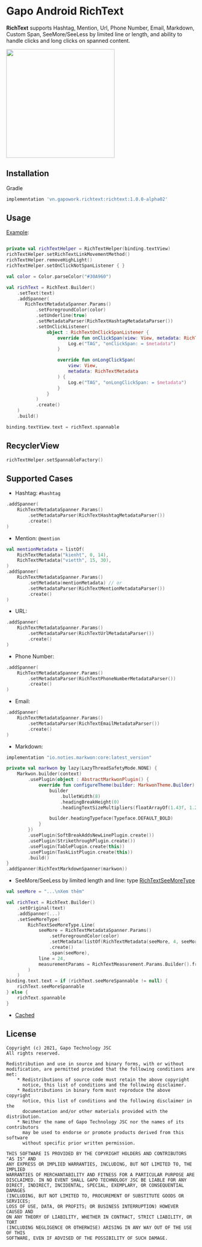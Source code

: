 # Gapo Android RichText

**RichText** supports Hashtag, Mention, Url, Phone Number, Email, Markdown, Custom Span,
SeeMore/SeeLess by limited line or length, and ability to handle clicks and long clicks on spanned content.

<img src="/rich-text-screenshot.png" width="288" />

## Installation

Gradle

```gradle
implementation 'vn.gapowork.richtext:richtext:1.0.0-alpha02'
```

## Usage

[Example](/app/src/main/java/com/gapo/richtext/example/MainActivity.kt):

```kotlin

private val richTextHelper = RichTextHelper(binding.textView)
richTextHelper.setRichTextLinkMovementMethod()
richTextHelper.removeHighLight()
richTextHelper.setOnClickNotSpanListener { }

val color = Color.parseColor("#30A960")

val richText = RichText.Builder()
    .setText(text)
    .addSpanner(
       RichTextMetadataSpanner.Params()
           .setForegroundColor(color)
           .setUnderline(true)
           .setMetadataParser(RichTextHashtagMetadataParser())
           .setOnClickListener(
               object : RichTextOnClickSpanListener {
                   override fun onClickSpan(view: View, metadata: RichTextMetadata) {
                       Log.e("TAG", "onClickSpan: = $metadata")
                   }

                   override fun onLongClickSpan(
                       view: View,
                       metadata: RichTextMetadata
                   ) {
                       Log.e("TAG", "onLongClickSpan: = $metadata")
                   }
               }
           )
           .create()
    )
    .build()

binding.textView.text = richText.spannable
```

## RecyclerView

```kotlin
richTextHelper.setSpannableFactory()
```

## Supported Cases
- Hashtag: `#hashtag`
```kotlin
.addSpanner(
    RichTextMetadataSpanner.Params()
        .setMetadataParser(RichTextHashtagMetadataParser())
        .create()
)
```
- Mention: `@mention`
```kotlin
val mentionMetadata = listOf(
    RichTextMetadata("kienht", 0, 14),
    RichTextMetadata("vietth", 15, 30),
)
.addSpanner(
    RichTextMetadataSpanner.Params()
        .setMetadata(mentionMetadata) // or
        .setMetadataParser(RichTextMentionMetadataParser())
        .create()
)
```
- URL:
```kotlin
.addSpanner(
    RichTextMetadataSpanner.Params()
        .setMetadataParser(RichTextUrlMetadataParser())
        .create()
)
```
- Phone Number:
```kotlin
.addSpanner(
    RichTextMetadataSpanner.Params()
        .setMetadataParser(RichTextPhoneNumberMetadataParser())
        .create()
)
```
- Email:
```kotlin
.addSpanner(
    RichTextMetadataSpanner.Params()
        .setMetadataParser(RichTextEmailMetadataParser())
        .create()
)
```
- Markdown:

```gradle
implementation "io.noties.markwon:core:latest_version"
```

```kotlin
private val markwon by lazy(LazyThreadSafetyMode.NONE) {
    Markwon.builder(context)
        .usePlugin(object : AbstractMarkwonPlugin() {
            override fun configureTheme(builder: MarkwonTheme.Builder) {
                builder
                    .bulletWidth(8)
                    .headingBreakHeight(0)
                    .headingTextSizeMultipliers(floatArrayOf(1.43f, 1.21f, 1f, 1f, 1f, 1f))

                builder.headingTypeface(Typeface.DEFAULT_BOLD)
            }
        })
        .usePlugin(SoftBreakAddsNewLinePlugin.create())
        .usePlugin(StrikethroughPlugin.create())
        .usePlugin(TablePlugin.create(this))
        .usePlugin(TaskListPlugin.create(this))
        .build()
}
.addSpanner(RichTextMarkdownSpanner(markwon))
```

- SeeMore/SeeLess by limited length and line:
  type  [RichTextSeeMoreType](/richtext/src/main/java/com/gapo/richtext/spanner/seemore/RichTextSeeMoreType.kt)
```kotlin
val seeMore = "...\nXem thêm"

val richText = RichText.Builder()
    .setOriginal(text)
    .addSpanner(...)
    .setSeeMoreType(
        RichTextSeeMoreType.Line(
            seeMore = RichTextMetadataSpanner.Params()
                .setForegroundColor(color)
                .setMetadata(listOf(RichTextMetadata(seeMore, 4, seeMore.length)))
                .create()
                .span(seeMore),
            line = 24,
            measurementParams = RichTextMeasurement.Params.Builder().from(binding.text).build()
        )
    )
binding.text.text = if (richText.seeMoreSpannable != null) {
    richText.seeMoreSpannable
} else {
    richText.spannable
}
```

- [Cached](/richtext/src/main/java/com/gapo/richtext/parse/RichTextMetadataParserSimpleCache.kt)


## License
~~~
Copyright (c) 2021, Gapo Technology JSC
All rights reserved.

Redistribution and use in source and binary forms, with or without
modification, are permitted provided that the following conditions are met:
    * Redistributions of source code must retain the above copyright
      notice, this list of conditions and the following disclaimer.
    * Redistributions in binary form must reproduce the above copyright
      notice, this list of conditions and the following disclaimer in the
      documentation and/or other materials provided with the distribution.
    * Neither the name of Gapo Technology JSC nor the names of its contributors
      may be used to endorse or promote products derived from this software
      without specific prior written permission.

THIS SOFTWARE IS PROVIDED BY THE COPYRIGHT HOLDERS AND CONTRIBUTORS "AS IS" AND
ANY EXPRESS OR IMPLIED WARRANTIES, INCLUDING, BUT NOT LIMITED TO, THE IMPLIED
WARRANTIES OF MERCHANTABILITY AND FITNESS FOR A PARTICULAR PURPOSE ARE
DISCLAIMED. IN NO EVENT SHALL GAPO TECHNOLOGY JSC BE LIABLE FOR ANY
DIRECT, INDIRECT, INCIDENTAL, SPECIAL, EXEMPLARY, OR CONSEQUENTIAL DAMAGES
(INCLUDING, BUT NOT LIMITED TO, PROCUREMENT OF SUBSTITUTE GOODS OR SERVICES;
LOSS OF USE, DATA, OR PROFITS; OR BUSINESS INTERRUPTION) HOWEVER CAUSED AND
ON ANY THEORY OF LIABILITY, WHETHER IN CONTRACT, STRICT LIABILITY, OR TORT
(INCLUDING NEGLIGENCE OR OTHERWISE) ARISING IN ANY WAY OUT OF THE USE OF THIS
SOFTWARE, EVEN IF ADVISED OF THE POSSIBILITY OF SUCH DAMAGE.
~~~